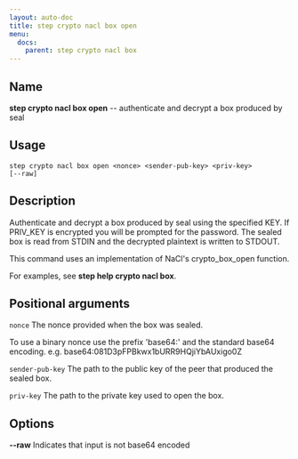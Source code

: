 ```yaml
---
layout: auto-doc
title: step crypto nacl box open
menu:
  docs:
    parent: step crypto nacl box
---
```


## Name
**step crypto nacl box open** -- authenticate and decrypt a box produced by seal

## Usage

```raw
step crypto nacl box open <nonce> <sender-pub-key> <priv-key>
[--raw]
```

## Description

Authenticate and decrypt a box produced by seal using the specified KEY. If
PRIV_KEY is encrypted you will be prompted for the password. The sealed box is
read from STDIN and the decrypted plaintext is written to STDOUT.

This command uses an implementation of NaCl's crypto_box_open function.

For examples, see **step help crypto nacl box**.

## Positional arguments

`nonce`
The nonce provided when the box was sealed.

To use a binary nonce use the prefix 'base64:' and the standard base64
encoding. e.g. base64:081D3pFPBkwx1bURR9HQjiYbAUxigo0Z

`sender-pub-key`
The path to the public key of the peer that produced the sealed box.

`priv-key`
The path to the private key used to open the box.

## Options


**--raw**
Indicates that input is not base64 encoded

